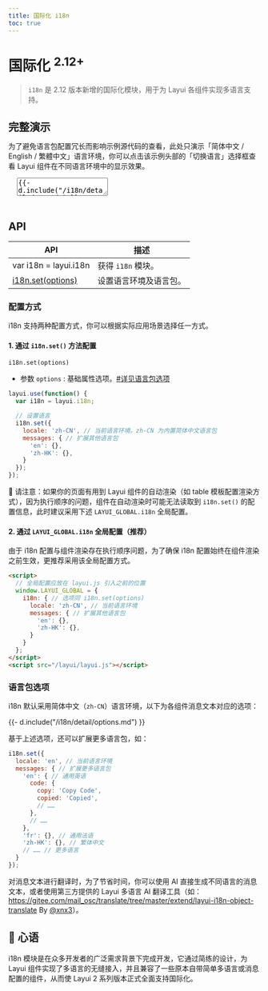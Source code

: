 ```yaml
---
title: 国际化 i18n
toc: true
---
```


# 国际化 <sup>2.12+</sup>

> `i18n` 是 2.12 版本新增的国际化模块，用于为 Layui 各组件实现多语言支持。

<h2 id="examples" lay-toc="{}" style="margin-bottom: 0;">完整演示</h2>

为了避免语言包配置冗长而影响示例源代码的查看，此处只演示「简体中文 / English / 繁體中文」语言环境，你可以点击该示例头部的「切换语言」选择框查看 Layui 组件在不同语言环境中的显示效果。

<div class="ws-docs-showcase"></div>

<pre class="layui-code" lay-options="{preview: 'iframe', text: {preview: 'Preview'}, style: 'height: 560px;', layout: ['preview', 'code'], tools: ['full','window']}">
  <textarea>
{{- d.include("/i18n/detail/demo.md") }}
  </textarea>
</pre>

<h2 id="api" lay-toc="{hot: true}">API</h2>

| API | 描述 |
| --- | --- |
| var i18n = layui.i18n | 获得 `i18n` 模块。|
| [i18n.set(options)](#set) | 设置语言环境及语言包。|

<h3 id="set" lay-toc="{level: 2}">配置方式</h3>

i18n 支持两种配置方式，你可以根据实际应用场景选择任一方式。

#### 1. 通过 `i18n.set()` 方法配置

`i18n.set(options)`

- 参数 `options` : 基础属性选项。[#详见语言包选项](#options)

```js
layui.use(function() {
  var i18n = layui.i18n;

  // 设置语言
  i18n.set({
    locale: 'zh-CN', // 当前语言环境。zh-CN 为内置简体中文语言包
    messages: { // 扩展其他语言包
      'en': {},
      'zh-HK': {},
    }
  });
});
```

🔔 请注意：如果你的页面有用到 Layui 组件的自动渲染（如 table 模板配置渲染方式），因为执行顺序的问题，组件在自动渲染时可能无法读取到 `i18n.set()` 的配置信息，此时建议采用下述 `LAYUI_GLOBAL.i18n` 全局配置。

#### 2. 通过 `LAYUI_GLOBAL.i18n` 全局配置（推荐）

由于 i18n 配置与组件渲染存在执行顺序问题，为了确保 i18n 配置始终在组件渲染之前生效，更推荐采用该全局配置方式。

```html
<script>
  // 全局配置应放在 layui.js 引入之前的位置
  window.LAYUI_GLOBAL = {
    i18n: { // 选项同 i18n.set(options)
      locale: 'zh-CN', // 当前语言环境
      messages: { // 扩展其他语言包
        'en': {},
        'zh-HK': {},
      }
    }
  };
</script>
<script src="/layui/layui.js"></script>
```

<h3 id="options" lay-toc="{level: 2}">语言包选项</h3>

i18n 默认采用简体中文（`zh-CN`）语言环境，以下为各组件消息文本对应的选项：

<div>
{{- d.include("/i18n/detail/options.md") }}
</div>


基于上述选项，还可以扩展更多语言包，如：

```js
i18n.set({
  locale: 'en', // 当前语言环境
  messages: { // 扩展更多语言包
    'en': { // 通用英语
      code: {
        copy: 'Copy Code',
        copied: 'Copied',
        // ……
      },
      // ……
    },
    'fr': {}, // 通用法语
    'zh-HK': {}, // 繁体中文
    // …… // 更多语言
  }
});
```

对消息文本进行翻译时，为了节省时间，你可以使用 AI 直接生成不同语言的消息文本，或者使用第三方提供的 Layui 多语言 AI 翻译工具（如：<a href="https://gitee.com/mail_osc/translate/tree/master/extend/layui-i18n-object-translate" target="_blank">https://gitee.com/mail_osc/translate/tree/master/extend/layui-i18n-object-translate</a> By <a href="https://github.com/xnx3" target="_blank">@xnx3</a>）。

## 💖 心语

i18n 模块是在众多开发者的广泛需求背景下完成开发，它通过简练的设计，为 Layui 组件实现了多语言的无缝接入，并且兼容了一些原本自带简单多语言或消息配置的组件，从而使 Layui 2 系列版本正式全面支持国际化。
